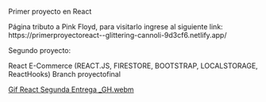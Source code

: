 Primer proyecto en React
<div>
Página tributo a Pink Floyd, para visitarlo ingrese al siguiente link:
  </div>
https://primerproyectoreact--glittering-cannoli-9d3cf6.netlify.app/

Segundo proyecto:
<div>
React E-Commerce (REACT.JS, FIRESTORE, BOOTSTRAP, LOCALSTORAGE, ReactHooks)
Branch proyectofinal
</div>

[Gif React Segunda Entrega _GH.webm](https://github.com/fmuzaber/ReactJs/assets/104037681/0b37fdd9-317c-4e41-b086-eaa3aa2e896d)
